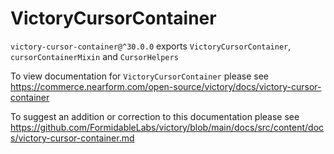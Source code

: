 # VictoryCursorContainer

`victory-cursor-container@^30.0.0` exports `VictoryCursorContainer`, `cursorContainerMixin` and `CursorHelpers`

To view documentation for `VictoryCursorContainer` please see https://commerce.nearform.com/open-source/victory/docs/victory-cursor-container

To suggest an addition or correction to this documentation please see https://github.com/FormidableLabs/victory/blob/main/docs/src/content/docs/victory-cursor-container.md
